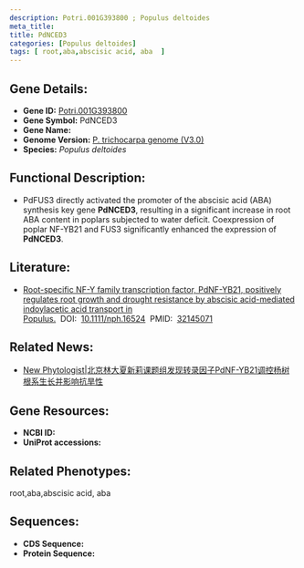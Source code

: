 ```yaml
---
description: Potri.001G393800 ; Populus deltoides
meta_title:
title: PdNCED3
categories: [Populus deltoides]
tags: [ root,aba,abscisic acid, aba  ]
---
```


## Gene Details:
- **Gene ID:**	[Potri.001G393800]()
- **Gene Symbol:** PdNCED3
- **Gene Name:** 
- **Genome Version:** [P. trichocarpa genome (V3.0)]()
- **Species:** *Populus deltoides*

## Functional Description:
   - PdFUS3 directly activated the promoter of the abscisic acid (ABA) synthesis key gene **PdNCED3**, resulting in a significant increase in root ABA content in poplars subjected to water deficit.   Coexpression of poplar NF-YB21 and FUS3 significantly enhanced the expression of **PdNCED3**.

## Literature:
   - [Root-specific NF-Y family transcription factor, PdNF-YB21, positively regulates root growth and drought resistance by abscisic acid-mediated indoylacetic acid transport in Populus.]( https://nph.onlinelibrary.wiley.com/doi/10.1111/nph.16524)&nbsp;&nbsp;DOI:&nbsp;&nbsp;[10.1111/nph.16524](https://nph.onlinelibrary.wiley.com/doi/10.1111/nph.16524)&nbsp;&nbsp;PMID:&nbsp;&nbsp;[32145071](https://pubmed.ncbi.nlm.nih.gov/32145071/)

## Related News:
   - [New Phytologist|北京林大夏新莉课题组发现转录因子PdNF-YB21调控杨树根系生长并影响抗旱性](https://mp.weixin.qq.com/s?__biz=Mzg3MDEwNDEyMg==&mid=2247487631&idx=1&sn=78038dee923f92c8862bb562d4c0830e&chksm=ce93bddaf9e434ccf44ee79904d2405d870ae063a3c71c07e4316fd4d98ddf3353df618e2b4b&scene=27#wechat_redirect)

## Gene Resources:
- **NCBI ID:** [](https://www.ncbi.nlm.nih.gov/gene/?term=)
- **UniProt accessions:** [](https://www.uniprot.org/uniprotkb//entry)

## Related Phenotypes:
root,aba,abscisic acid, aba 

## Sequences:
- **CDS Sequence:**
- **Protein Sequence:**
